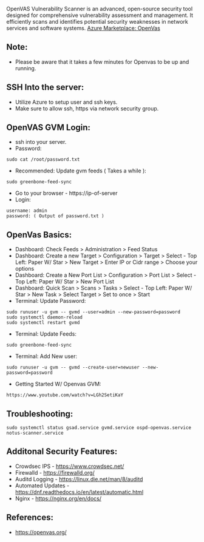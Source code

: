 OpenVAS Vulnerability Scanner is an advanced, open-source security tool designed for comprehensive vulnerability assessment and management. 
It efficiently scans and identifies potential security weaknesses in network services and software systems. [Azure Marketplace: OpenVas ](https://azuremarketplace.microsoft.com/en-us/marketplace/apps/decyphertek.openvas?tab=Overview)


Note:
------
* Please be aware that it takes a few minutes for Openvas to be up and running.

SSH Into the server:
--------------------
* Utilize Azure to setup user and ssh keys. 
* Make sure to allow ssh, https via network security group.

OpenVAS GVM Login:
------------------

* ssh into your server.
* Password:
```
sudo cat /root/password.txt 
```
* Recommended: Update gvm feeds ( Takes a while ):
```
sudo greenbone-feed-sync
```
* Go to your browser - https://ip-of-server
* Login:
```
username: admin 
password: ( Output of password.txt )
```

OpenVas Basics:
---------------

* Dashboard: Check Feeds > Administration > Feed Status
* Dashboard: Create a new Target > Configuration > Target > Select - Top Left: Paper W/ Star > New Target > Enter IP or Cidr range > Choose your options
* Dashboard: Create a New Port List > Configuration > Port List > Select - Top Left: Paper W/ Star > New Port List 
* Dashboard: Quick Scan > Scans > Tasks > Select - Top Left: Paper W/ Star  > New Task > Select Target > Set to once > Start 
* Terminal: Update Password:
```
sudo runuser -u gvm -- gvmd --user=admin --new-password=password
sudo systemctl daemon-reload 
sudo systemctl restart gvmd
```
* Terminal: Update Feeds:
```
sudo greenbone-feed-sync
```
* Terminal: Add New user:
```
sudo runuser -u gvm -- gvmd --create-user=newuser --new-password=password
```
* Getting Started W/ Openvas GVM:
```
https://www.youtube.com/watch?v=LGh2SetiKaY
```

Troubleshooting:
-----------------
```
sudo systemctl status gsad.service gvmd.service ospd-openvas.service notus-scanner.service
```

Additonal Security Features:
----------------------------

* Crowdsec IPS - https://www.crowdsec.net/
* Firewalld - https://firewalld.org/
* Auditd Logging - https://linux.die.net/man/8/auditd
* Automated Updates - https://dnf.readthedocs.io/en/latest/automatic.html
* Nginx - https://nginx.org/en/docs/

References:
------------

* https://openvas.org/
